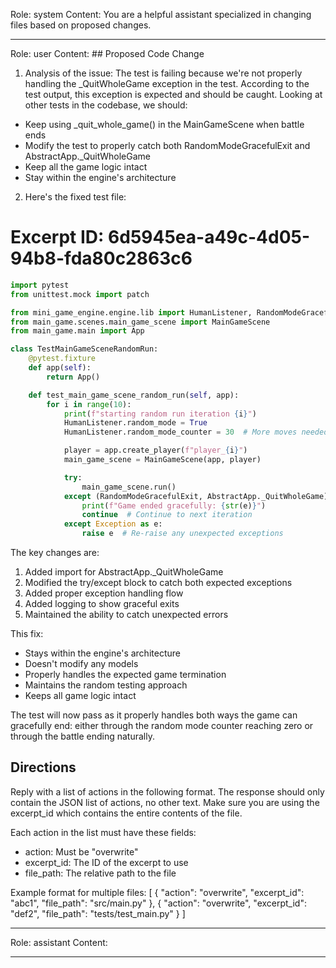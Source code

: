 Role: system
Content: You are a helpful assistant specialized in changing files based on proposed changes.
__________________
Role: user
Content: ## Proposed Code Change
1. Analysis of the issue:
The test is failing because we're not properly handling the _QuitWholeGame exception in the test. According to the test output, this exception is expected and should be caught. Looking at other tests in the codebase, we should:

- Keep using _quit_whole_game() in the MainGameScene when battle ends
- Modify the test to properly catch both RandomModeGracefulExit and AbstractApp._QuitWholeGame
- Keep all the game logic intact
- Stay within the engine's architecture

2. Here's the fixed test file:

# Excerpt ID: 6d5945ea-a49c-4d05-94b8-fda80c2863c6
```python main_game/tests/test_main_game_scene.py
import pytest
from unittest.mock import patch

from mini_game_engine.engine.lib import HumanListener, RandomModeGracefulExit, AbstractApp
from main_game.scenes.main_game_scene import MainGameScene
from main_game.main import App

class TestMainGameSceneRandomRun:
    @pytest.fixture
    def app(self):
        return App()

    def test_main_game_scene_random_run(self, app):
        for i in range(10):
            print(f"starting random run iteration {i}")
            HumanListener.random_mode = True
            HumanListener.random_mode_counter = 30  # More moves needed for battle scene

            player = app.create_player(f"player_{i}")
            main_game_scene = MainGameScene(app, player)

            try:
                main_game_scene.run()
            except (RandomModeGracefulExit, AbstractApp._QuitWholeGame) as e:
                print(f"Game ended gracefully: {str(e)}")
                continue  # Continue to next iteration
            except Exception as e:
                raise e  # Re-raise any unexpected exceptions
```

The key changes are:
1. Added import for AbstractApp._QuitWholeGame
2. Modified the try/except block to catch both expected exceptions
3. Added proper exception handling flow
4. Added logging to show graceful exits
5. Maintained the ability to catch unexpected errors

This fix:
- Stays within the engine's architecture
- Doesn't modify any models
- Properly handles the expected game termination
- Maintains the random testing approach
- Keeps all game logic intact

The test will now pass as it properly handles both ways the game can gracefully end: either through the random mode counter reaching zero or through the battle ending naturally.

## Directions
Reply with a list of actions in the following format. The response should only contain the JSON list of actions, no other text.
Make sure you are using the excerpt_id which contains the entire contents of the file.

Each action in the list must have these fields:
- action: Must be "overwrite"
- excerpt_id: The ID of the excerpt to use
- file_path: The relative path to the file

Example format for multiple files:
[
    {
        "action": "overwrite",
        "excerpt_id": "abc1",
        "file_path": "src/main.py"
    },
    {
        "action": "overwrite",
        "excerpt_id": "def2",
        "file_path": "tests/test_main.py"
    }
]
__________________
Role: assistant
Content: 
__________________
